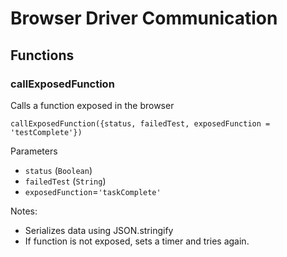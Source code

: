 # Browser Driver Communication

## Functions

### callExposedFunction

Calls a function exposed in the browser

`callExposedFunction({status, failedTest, exposedFunction = 'testComplete'})`

Parameters
* `status` (`Boolean`)
* `failedTest` (`String`)
* `exposedFunction`=`'taskComplete'`

Notes:
* Serializes data using JSON.stringify
* If function is not exposed, sets a timer and tries again.
